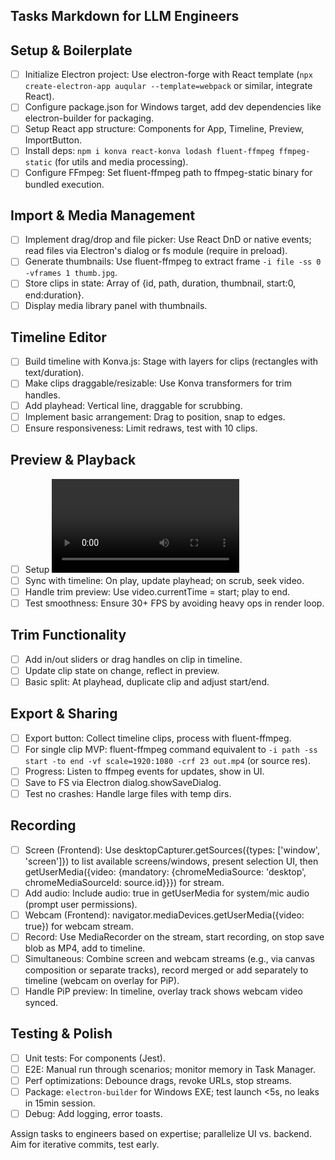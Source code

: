 ## Tasks Markdown for LLM Engineers

## Setup & Boilerplate 
- [ ] Initialize Electron project: Use electron-forge with React template (`npx create-electron-app auqular --template=webpack` or similar, integrate React).
- [ ] Configure package.json for Windows target, add dev dependencies like electron-builder for packaging.
- [ ] Setup React app structure: Components for App, Timeline, Preview, ImportButton.
- [ ] Install deps: `npm i konva react-konva lodash fluent-ffmpeg ffmpeg-static` (for utils and media processing).
- [ ] Configure FFmpeg: Set fluent-ffmpeg path to ffmpeg-static binary for bundled execution.

## Import & Media Management 
- [ ] Implement drag/drop and file picker: Use React DnD or native events; read files via Electron's dialog or fs module (require in preload).
- [ ] Generate thumbnails: Use fluent-ffmpeg to extract frame `-i file -ss 0 -vframes 1 thumb.jpg`.
- [ ] Store clips in state: Array of {id, path, duration, thumbnail, start:0, end:duration}.
- [ ] Display media library panel with thumbnails.

## Timeline Editor 
- [ ] Build timeline with Konva.js: Stage with layers for clips (rectangles with text/duration).
- [ ] Make clips draggable/resizable: Use Konva transformers for trim handles.
- [ ] Add playhead: Vertical line, draggable for scrubbing.
- [ ] Implement basic arrangement: Drag to position, snap to edges.
- [ ] Ensure responsiveness: Limit redraws, test with 10 clips.

## Preview & Playback 
- [ ] Setup <video> player: Src from current clip path or blob.
- [ ] Sync with timeline: On play, update playhead; on scrub, seek video.
- [ ] Handle trim preview: Use video.currentTime = start; play to end.
- [ ] Test smoothness: Ensure 30+ FPS by avoiding heavy ops in render loop.

## Trim Functionality 
- [ ] Add in/out sliders or drag handles on clip in timeline.
- [ ] Update clip state on change, reflect in preview.
- [ ] Basic split: At playhead, duplicate clip and adjust start/end.

## Export & Sharing 
- [ ] Export button: Collect timeline clips, process with fluent-ffmpeg.
- [ ] For single clip MVP: fluent-ffmpeg command equivalent to `-i path -ss start -to end -vf scale=1920:1080 -crf 23 out.mp4` (or source res).
- [ ] Progress: Listen to ffmpeg events for updates, show in UI.
- [ ] Save to FS via Electron dialog.showSaveDialog.
- [ ] Test no crashes: Handle large files with temp dirs.

## Recording 
- [ ] Screen (Frontend): Use desktopCapturer.getSources({types: ['window', 'screen']}) to list available screens/windows, present selection UI, then getUserMedia({video: {mandatory: {chromeMediaSource: 'desktop', chromeMediaSourceId: source.id}}}) for stream.
- [ ] Add audio: Include audio: true in getUserMedia for system/mic audio (prompt user permissions).
- [ ] Webcam (Frontend): navigator.mediaDevices.getUserMedia({video: true}) for webcam stream.
- [ ] Record: Use MediaRecorder on the stream, start recording, on stop save blob as MP4, add to timeline.
- [ ] Simultaneous: Combine screen and webcam streams (e.g., via canvas composition or separate tracks), record merged or add separately to timeline (webcam on overlay for PiP).
- [ ] Handle PiP preview: In timeline, overlay track shows webcam video synced.

## Testing & Polish 
- [ ] Unit tests: For components (Jest).
- [ ] E2E: Manual run through scenarios; monitor memory in Task Manager.
- [ ] Perf optimizations: Debounce drags, revoke URLs, stop streams.
- [ ] Package: `electron-builder` for Windows EXE; test launch <5s, no leaks in 15min session.
- [ ] Debug: Add logging, error toasts.

Assign tasks to engineers based on expertise; parallelize UI vs. backend. Aim for iterative commits, test early.